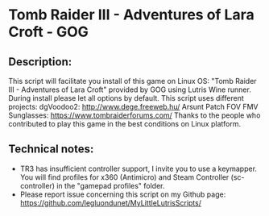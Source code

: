 # Tomb Raider III - Adventures of Lara Croft - GOG

## Description:
This script will facilitate you install of this game on Linux OS:
"Tomb Raider III - Adventures of Lara Croft" provided by GOG using Lutris Wine runner.
During install please let all options by default.
This script uses different projects:
dgVoodoo2: http://www.dege.freeweb.hu/
Arsunt Patch FOV FMV Sunglasses: https://www.tombraiderforums.com/
Thanks to the people who contributed to play this game in the best conditions on Linux platform.

## Technical notes:
- TR3 has insufficient controller support, I invite you to use a keymapper. You will find profiles for x360 (Antimicro) and Steam Controller (sc-controller) in the "gamepad profiles" folder.
- Please report issue concerning this script on my Github page:
https://github.com/legluondunet/MyLittleLutrisScripts/
